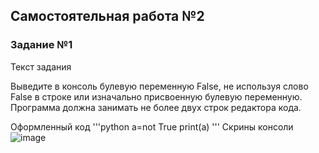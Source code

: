 ## Самостоятельная работа №2

### Задание №1

Текст задания

Выведите в консоль булевую переменную False, не используя слово False в строке или изначально присвоенную булевую переменную. Программа должна занимать не более двух строк редактора кода.

Оформленный код
'''python
a=not True
print(a)
'''
Скрины консоли
![image](https://github.com/Bucka007/PI_ZB_22-2/assets/165667984/08365cbb-721b-404b-808d-79224703c6fe)
